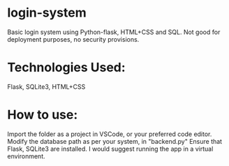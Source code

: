 # login-system
Basic login system using Python-flask, HTML+CSS and SQL. Not good for deployment purposes, no security provisions.

# Technologies Used:
Flask, SQLite3, HTML+CSS

# How to use:
Import the folder as a project in VSCode, or your preferred code editor. Modify the database path as per your system, in "backend.py" Ensure that Flask, SQLite3 are installed. I would suggest running the app in a virtual environment.
